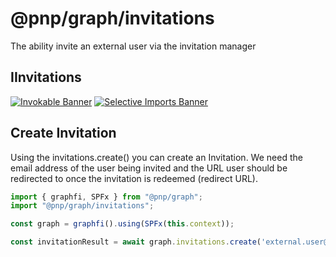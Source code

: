 # @pnp/graph/invitations

The ability invite an external user via the invitation manager

## IInvitations

[![Invokable Banner](https://img.shields.io/badge/Invokable-informational.svg)](../concepts/invokable.md) [![Selective Imports Banner](https://img.shields.io/badge/Selective%20Imports-informational.svg)](../concepts/selective-imports.md)  

## Create Invitation

Using the invitations.create() you can create an Invitation.
We need the email address of the user being invited and the URL user should be redirected to once the invitation is redeemed (redirect URL).

```TypeScript
import { graphfi, SPFx } from "@pnp/graph";
import "@pnp/graph/invitations";

const graph = graphfi().using(SPFx(this.context));

const invitationResult = await graph.invitations.create('external.user@email-address.com', 'https://tenant.sharepoint.com/sites/redirecturi');

```
